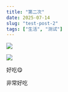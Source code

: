 ```yaml
---
title: "第二次"
date: 2025-07-14
slug: "test-post-2"
tags: ["生活", "测试"]
---
```

![](https://prod-files-secure.s3.us-west-2.amazonaws.com/112d0858-5090-4d34-a606-b75eb8d65fd2/112c6e9b-125a-4f71-a602-843170407767/1000201066.png?X-Amz-Algorithm=AWS4-HMAC-SHA256&X-Amz-Content-Sha256=UNSIGNED-PAYLOAD&X-Amz-Credential=ASIAZI2LB466VNHPGZFO%2F20250724%2Fus-west-2%2Fs3%2Faws4_request&X-Amz-Date=20250724T074741Z&X-Amz-Expires=3600&X-Amz-Security-Token=IQoJb3JpZ2luX2VjEP%2F%2F%2F%2F%2F%2F%2F%2F%2F%2F%2FwEaCXVzLXdlc3QtMiJGMEQCICf08PT33KDF2QXfLtmnHhYrQwvUS3kM4FXkpYsdvO8aAiA4WyfShrHhxgdjj7Ro2dmMEBAaNEj1%2F8z9iJ4HX5zuQir%2FAwgoEAAaDDYzNzQyMzE4MzgwNSIM%2Fg%2FxiUvU34f36FUnKtwDGRVZ85u38RY5nRe%2Fo%2B%2BzmQwoH2w6GDcbGu0h7m7iSOHHcRjBqlfwL1BH8vlvB%2Fz6uDiB%2BuNDiVh7YtWDPn5yoUwq15OCLaq2p469Ey6LdtYBJO06QLKSA3%2BKGRwG3nk4Jduo%2Bp7X2FwUL5V0HUxtzkqiaiMnF99upfDYPdeMdXdtfGo3ahDirksYT77ewA4DGTOfjeDysOpisi5QZcFtcu4WkWegqUIwJtjGeU4mq32bCqXOOeMKYh%2FMO8dlItW77ILEsZvNdP333zq%2FNRTC%2B8TX%2Fv8V0M6%2B0D%2F3KfvKYttx5%2B0UHVyQgXnFopt9Kk0aLUnMJviTxOhPri1iaEDAa%2BX0hs%2B84Z00n6qwDIBb8%2FJtGAH7hoiima4Emft955qUtcuqPjajS8XyBKR2jbrTJAxIBJai8dcN2uc2e0xfVi%2BhgR2TzN8vHbzlxLE88ph9f01bZdB1lG1%2FIEdtv7ZNvqbchl8K%2Blau%2F2Ihx3sao2PLDFzxn1dJXq2VDUg97EBLc33UYSSwJvg8cJu0mgEmoxjDA06xpQaO1TzPmghKqmbPsHStf6j9wv38JxTVT75%2BRqDdOWK6bQH8ruEwkMU7PS6hY42Q%2B6NI1DG7UtF2xYnj4gxaDzeLXv18oW4wuqyHxAY6pgE1kmRDsNvOzGGzj7gwBA3Mqg2TH%2FgOzZfvNcp3BGtqYZsNqljubtaa5L15mh1pXs9KT2HRl8jRoLHK2oIScsyDsNd0YLN3DIusrqT3D7js%2FL6jtgbrfHQLQhBN%2FAjlla%2BgvvrVOX2MWn3XTWUGV1RP6rJhiVYl5RLzsyjYkMe3xGOby%2Fc1rHWUhCleyvhPnJWcRV940J%2BR77hVPvi315fUVcRFTteO&X-Amz-Signature=fc25b24b357e4e84152044279ab56a4e23e66df244d5dea9aa4a072f88e61b6f&X-Amz-SignedHeaders=host&x-amz-checksum-mode=ENABLED&x-id=GetObject)


![](https://prod-files-secure.s3.us-west-2.amazonaws.com/112d0858-5090-4d34-a606-b75eb8d65fd2/ed0ded8d-aaa6-4918-a222-3cffc3f3330b/1000201056.png?X-Amz-Algorithm=AWS4-HMAC-SHA256&X-Amz-Content-Sha256=UNSIGNED-PAYLOAD&X-Amz-Credential=ASIAZI2LB466VNHPGZFO%2F20250724%2Fus-west-2%2Fs3%2Faws4_request&X-Amz-Date=20250724T074741Z&X-Amz-Expires=3600&X-Amz-Security-Token=IQoJb3JpZ2luX2VjEP%2F%2F%2F%2F%2F%2F%2F%2F%2F%2F%2FwEaCXVzLXdlc3QtMiJGMEQCICf08PT33KDF2QXfLtmnHhYrQwvUS3kM4FXkpYsdvO8aAiA4WyfShrHhxgdjj7Ro2dmMEBAaNEj1%2F8z9iJ4HX5zuQir%2FAwgoEAAaDDYzNzQyMzE4MzgwNSIM%2Fg%2FxiUvU34f36FUnKtwDGRVZ85u38RY5nRe%2Fo%2B%2BzmQwoH2w6GDcbGu0h7m7iSOHHcRjBqlfwL1BH8vlvB%2Fz6uDiB%2BuNDiVh7YtWDPn5yoUwq15OCLaq2p469Ey6LdtYBJO06QLKSA3%2BKGRwG3nk4Jduo%2Bp7X2FwUL5V0HUxtzkqiaiMnF99upfDYPdeMdXdtfGo3ahDirksYT77ewA4DGTOfjeDysOpisi5QZcFtcu4WkWegqUIwJtjGeU4mq32bCqXOOeMKYh%2FMO8dlItW77ILEsZvNdP333zq%2FNRTC%2B8TX%2Fv8V0M6%2B0D%2F3KfvKYttx5%2B0UHVyQgXnFopt9Kk0aLUnMJviTxOhPri1iaEDAa%2BX0hs%2B84Z00n6qwDIBb8%2FJtGAH7hoiima4Emft955qUtcuqPjajS8XyBKR2jbrTJAxIBJai8dcN2uc2e0xfVi%2BhgR2TzN8vHbzlxLE88ph9f01bZdB1lG1%2FIEdtv7ZNvqbchl8K%2Blau%2F2Ihx3sao2PLDFzxn1dJXq2VDUg97EBLc33UYSSwJvg8cJu0mgEmoxjDA06xpQaO1TzPmghKqmbPsHStf6j9wv38JxTVT75%2BRqDdOWK6bQH8ruEwkMU7PS6hY42Q%2B6NI1DG7UtF2xYnj4gxaDzeLXv18oW4wuqyHxAY6pgE1kmRDsNvOzGGzj7gwBA3Mqg2TH%2FgOzZfvNcp3BGtqYZsNqljubtaa5L15mh1pXs9KT2HRl8jRoLHK2oIScsyDsNd0YLN3DIusrqT3D7js%2FL6jtgbrfHQLQhBN%2FAjlla%2BgvvrVOX2MWn3XTWUGV1RP6rJhiVYl5RLzsyjYkMe3xGOby%2Fc1rHWUhCleyvhPnJWcRV940J%2BR77hVPvi315fUVcRFTteO&X-Amz-Signature=0868846d000019dac0ee551c07772ff2ac1aaa0c23c7f1ff0291e3db8d14a85f&X-Amz-SignedHeaders=host&x-amz-checksum-mode=ENABLED&x-id=GetObject)


好吃😋


非常好吃

